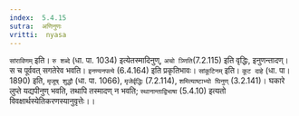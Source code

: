```yaml
---
index:  5.4.15
sutra:  अणिनुणः
vritti:  nyasa
---
```


`सांराविणम्` इति। `रु शब्दे` (धा. पा. 1034) इत्येतस्मादिनुण्, `अचो ञ्णिति`(7.2.115) इति वृद्धिः, इनुणन्तादण्। स च पूर्ववत् सगतेरेव भवति। `इनण्यनपत्ये` (6.4.164) इति प्रकृतिभावः। `सांकूटिनम्` इति। `कूट दाहे` (धा. पा। 1890) इति, `मृजूष् शुद्धौ` (धा. पा. 1066), `मृजेर्वृद्धिः` (7.2.114), `शमित्याष्टाभ्यो घिनुण्` (3.2.141)। घकारे लुप्ते यद्यपीनुण् भवति, तथापि तस्मादण् न भवति; `स्थानान्ताद्विभाषा` (5.4.10) इत्यतो विवक्षार्थस्येतिकरणस्यानुवृत्तेः।।

